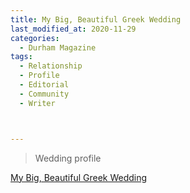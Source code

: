 ```yaml
---
title: My Big, Beautiful Greek Wedding
last_modified_at: 2020-11-29
categories:
  - Durham Magazine
tags:
  - Relationship
  - Profile
  - Editorial 
  - Community
  - Writer



---
```


> Wedding profile

[My Big, Beautiful Greek Wedding](https://issuu.com/shannonmedia/docs/dm_dec_jan_issuu/114)
